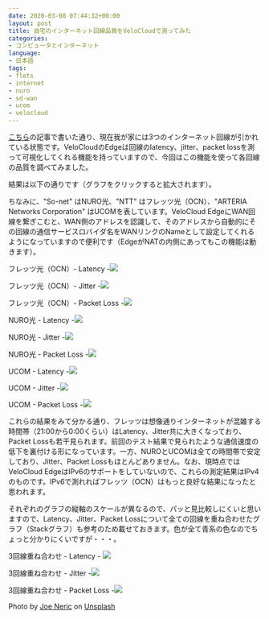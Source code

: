 ```yaml
---
date: 2020-03-08 07:44:32+00:00
layout: post
title: 自宅のインターネット回線品質をVeloCloudで測ってみた
categories:
- コンピュータとインターネット
language:
- 日本語
tags:
- flets
- internet
- nuro
- sd-wan
- ucom
- velocloud
---
```


[こちら](http://blog.shin.do/2020/02/nuro-has-come-to-my-house/)の記事で書いた通り、現在我が家には3つのインターネット回線が引かれている状態です。VeloCloudのEdgeは回線のlatency、jitter、packet lossを測って可視化してくれる機能を持っていますので、今回はこの機能を使って各回線の品質を調べてみました。

結果は以下の通りです（グラフをクリックすると拡大されます）。

ちなみに、"So-net" はNURO光、"NTT" はフレッツ光（OCN）、"ARTERIA Networks Corporation" はUCOMを表しています。VeloCloud EdgeにWAN回線を繋ぎこむと、WAN側のアドレスを認識して、そのアドレスから自動的にその回線の通信サービスロバイダ名をWANリンクのNameとして設定してくれるようになっていますので便利です（EdgeがNATの内側にあってもこの機能は動きます）。

フレッツ光（OCN）- Latency -[![](http://blog.shin.do/wp-content/uploads/2020/03/FLETS-Latency-1024x677.jpg)](http://blog.shin.do/wp-content/uploads/2020/03/FLETS-Latency.jpg)

フレッツ光（OCN）- Jitter -[![](http://blog.shin.do/wp-content/uploads/2020/03/FLETS-Jitter-1024x677.jpg)](http://blog.shin.do/wp-content/uploads/2020/03/FLETS-Jitter.jpg)

フレッツ光（OCN）- Packet Loss -[![](http://blog.shin.do/wp-content/uploads/2020/03/FLETS-Packet-Loss-1024x693.jpg)](http://blog.shin.do/wp-content/uploads/2020/03/FLETS-Packet-Loss.jpg)

NURO光 - Latency -[![](http://blog.shin.do/wp-content/uploads/2020/03/NURO-Latency-1024x677.jpg)](http://blog.shin.do/wp-content/uploads/2020/03/NURO-Latency.jpg)

NURO光 - Jitter -[![](http://blog.shin.do/wp-content/uploads/2020/03/NURO-Jitter-1024x677.jpg)](http://blog.shin.do/wp-content/uploads/2020/03/NURO-Jitter.jpg)

NURO光 - Packet Loss -[![](http://blog.shin.do/wp-content/uploads/2020/03/NURO-Pakcet-Loss-1024x693.jpg)](http://blog.shin.do/wp-content/uploads/2020/03/NURO-Pakcet-Loss.jpg)

UCOM - Latency -[![](http://blog.shin.do/wp-content/uploads/2020/03/UCOM-Latency-1024x677.jpg)](http://blog.shin.do/wp-content/uploads/2020/03/UCOM-Latency.jpg)

UCOM - Jitter -[![](http://blog.shin.do/wp-content/uploads/2020/03/UCOM-Jitter-1024x677.jpg)](http://blog.shin.do/wp-content/uploads/2020/03/UCOM-Jitter.jpg)

UCOM - Packet Loss -[![](http://blog.shin.do/wp-content/uploads/2020/03/UCOM-Packet-Loss-1024x693.jpg)](http://blog.shin.do/wp-content/uploads/2020/03/UCOM-Packet-Loss.jpg)

これらの結果をみて分かる通り、フレッツは想像通りインターネットが混雑する時間帯（21:00から0:00くらい）はLatency、Jitter共に大きくなっており、Packet Lossも若干見られます。前回のテスト結果で見られたような通信速度の低下を裏付ける形になっています。一方、NUROとUCOMは全ての時間帯で安定しており、Jitter、Packet Lossもほとんどありません。なお、現時点ではVeloCloud EdgeはIPv6のサポートをしていないので、これらの測定結果はIPv4のものです。IPv6で測れればフレッツ（OCN）はもっと良好な結果になったと思われます。

それぞれのグラフの縦軸のスケールが異なるので、パッと見比較しにくいと思いますので、Latency、Jitter、Packet Lossについて全ての回線を重ね合わせたグラフ（Stackグラフ）も参考のため載せておきます。色が全て青系の色なのでちょっと分かりにくいですが・・・。

3回線重ね合わせ - Latency - [![](http://blog.shin.do/wp-content/uploads/2020/03/All-Latency-1024x677.jpg)](http://blog.shin.do/wp-content/uploads/2020/03/All-Latency.jpg)

3回線重ね合わせ - Jitter -[![](http://blog.shin.do/wp-content/uploads/2020/03/All-Jitter-1024x677.jpg)](http://blog.shin.do/wp-content/uploads/2020/03/All-Jitter.jpg)

3回線重ね合わせ - Packet Loss -[![](http://blog.shin.do/wp-content/uploads/2020/03/All-Packet-Loss-1024x693.jpg)](http://blog.shin.do/wp-content/uploads/2020/03/All-Packet-Loss.jpg)

Photo by [Joe Neric](https://unsplash.com/@jneric?utm_source=unsplash&utm_medium=referral&utm_content=creditCopyText) on [Unsplash](https://unsplash.com/s/photos/speed?utm_source=unsplash&utm_medium=referral&utm_content=creditCopyText)
